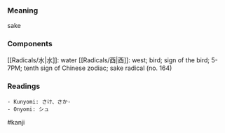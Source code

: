 ### Meaning

sake

### Components

[[Radicals/水|水]]: water [[Radicals/酉|酉]]: west; bird; sign of the bird; 5-7PM; tenth sign of Chinese zodiac; sake radical (no. 164)

### Readings

```
- Kunyomi: さけ、さか-
- Onyomi: シュ
```

#kanji